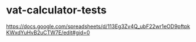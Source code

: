 # vat-calculator-tests

https://docs.google.com/spreadsheets/d/113Eg3Zv4Q_ubF22wr1eOD9pftpkKWxdYuHvB2uCTW7E/edit#gid=0
